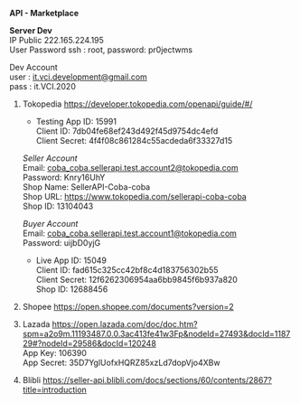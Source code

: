 **API - Marketplace**

**Server Dev**<br>
IP Public 222.165.224.195<br>
User Password ssh : root, password: pr0jectwms

Dev Account<br>
user : it.vci.development@gmail.com<br>
pass : it.VCI.2020

1. Tokopedia https://developer.tokopedia.com/openapi/guide/#/
	- Testing
	App ID: 15991 <br>
	Client ID: 7db04fe68ef243d492f45d9754dc4efd <br>
	Client Secret: 4f4f08c861284c55acdeda6f33327d15
	
	_Seller Account_<br>
	Email: coba_coba.sellerapi.test.account2@tokopedia.com <br>
	Password: Knry16UhY <br>
	Shop Name: SellerAPI-Coba-coba <br>
	Shop URL: https://www.tokopedia.com/sellerapi-coba-coba <br>
	Shop ID: 13104043

	_Buyer Account_<br>
	Email: coba_coba.sellerapi.test.account1@tokopedia.com <br>
	Password: uijbD0yjG

	- Live
	App ID: 15049<br>
	Client ID: fad615c325cc42bf8c4d183756302b55 <br>
	Client Secret: 12f6262306954aa6bb9845f6b937a820 <br>
	Shop ID: 12688456

2. Shopee https://open.shopee.com/documents?version=2

3. Lazada https://open.lazada.com/doc/doc.htm?spm=a2o9m.11193487.0.0.3ac413fe41w3Fp&nodeId=27493&docId=118729#?nodeId=29586&docId=120248<br>
App Key: 106390<br>
App Secret: 35D7YglUofxHQRZ85xzLd7dopVjo4XBw

4. Blibli https://seller-api.blibli.com/docs/sections/60/contents/2867?title=introduction
